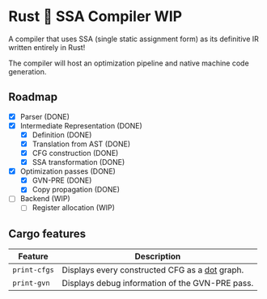# Rust 🦀 SSA Compiler WIP

A compiler that uses SSA (single static assignment form) as its definitive IR written entirely in Rust!

The compiler will host an optimization pipeline and native machine code generation.

## Roadmap

- [x] Parser (DONE)
- [x] Intermediate Representation (DONE)
    - [x] Definition (DONE)
    - [x] Translation from AST (DONE)
    - [x] CFG construction (DONE)
    - [x] SSA transformation (DONE)
- [x] Optimization passes (DONE)
    - [x] GVN-PRE (DONE)
    - [x] Copy propagation (DONE)
- [ ] Backend (WIP)
    - [ ] Register allocation (WIP)

## Cargo features

| Feature | Description |
| --- | --- |
| `print-cfgs` | Displays every constructed CFG as a [dot](https://graphviz.org/doc/info/lang.html) graph. |
| `print-gvn` | Displays debug information of the GVN-PRE pass. |
